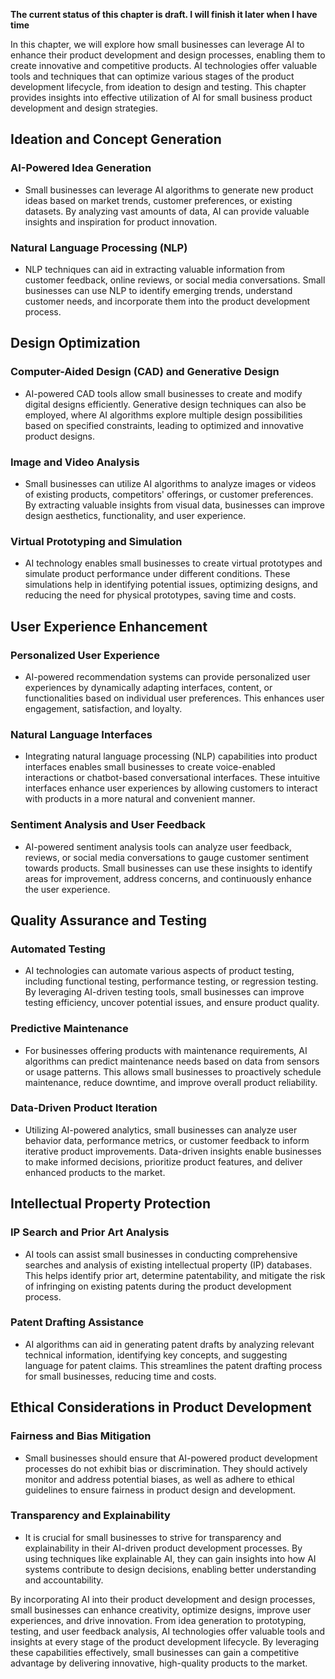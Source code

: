 **The current status of this chapter is draft. I will finish it later when I have time**

In this chapter, we will explore how small businesses can leverage AI to enhance their product development and design processes, enabling them to create innovative and competitive products. AI technologies offer valuable tools and techniques that can optimize various stages of the product development lifecycle, from ideation to design and testing. This chapter provides insights into effective utilization of AI for small business product development and design strategies.

Ideation and Concept Generation
-------------------------------

### AI-Powered Idea Generation

* Small businesses can leverage AI algorithms to generate new product ideas based on market trends, customer preferences, or existing datasets. By analyzing vast amounts of data, AI can provide valuable insights and inspiration for product innovation.

### Natural Language Processing (NLP)

* NLP techniques can aid in extracting valuable information from customer feedback, online reviews, or social media conversations. Small businesses can use NLP to identify emerging trends, understand customer needs, and incorporate them into the product development process.

Design Optimization
-------------------

### Computer-Aided Design (CAD) and Generative Design

* AI-powered CAD tools allow small businesses to create and modify digital designs efficiently. Generative design techniques can also be employed, where AI algorithms explore multiple design possibilities based on specified constraints, leading to optimized and innovative product designs.

### Image and Video Analysis

* Small businesses can utilize AI algorithms to analyze images or videos of existing products, competitors' offerings, or customer preferences. By extracting valuable insights from visual data, businesses can improve design aesthetics, functionality, and user experience.

### Virtual Prototyping and Simulation

* AI technology enables small businesses to create virtual prototypes and simulate product performance under different conditions. These simulations help in identifying potential issues, optimizing designs, and reducing the need for physical prototypes, saving time and costs.

User Experience Enhancement
---------------------------

### Personalized User Experience

* AI-powered recommendation systems can provide personalized user experiences by dynamically adapting interfaces, content, or functionalities based on individual user preferences. This enhances user engagement, satisfaction, and loyalty.

### Natural Language Interfaces

* Integrating natural language processing (NLP) capabilities into product interfaces enables small businesses to create voice-enabled interactions or chatbot-based conversational interfaces. These intuitive interfaces enhance user experiences by allowing customers to interact with products in a more natural and convenient manner.

### Sentiment Analysis and User Feedback

* AI-powered sentiment analysis tools can analyze user feedback, reviews, or social media conversations to gauge customer sentiment towards products. Small businesses can use these insights to identify areas for improvement, address concerns, and continuously enhance the user experience.

Quality Assurance and Testing
-----------------------------

### Automated Testing

* AI technologies can automate various aspects of product testing, including functional testing, performance testing, or regression testing. By leveraging AI-driven testing tools, small businesses can improve testing efficiency, uncover potential issues, and ensure product quality.

### Predictive Maintenance

* For businesses offering products with maintenance requirements, AI algorithms can predict maintenance needs based on data from sensors or usage patterns. This allows small businesses to proactively schedule maintenance, reduce downtime, and improve overall product reliability.

### Data-Driven Product Iteration

* Utilizing AI-powered analytics, small businesses can analyze user behavior data, performance metrics, or customer feedback to inform iterative product improvements. Data-driven insights enable businesses to make informed decisions, prioritize product features, and deliver enhanced products to the market.

Intellectual Property Protection
--------------------------------

### IP Search and Prior Art Analysis

* AI tools can assist small businesses in conducting comprehensive searches and analysis of existing intellectual property (IP) databases. This helps identify prior art, determine patentability, and mitigate the risk of infringing on existing patents during the product development process.

### Patent Drafting Assistance

* AI algorithms can aid in generating patent drafts by analyzing relevant technical information, identifying key concepts, and suggesting language for patent claims. This streamlines the patent drafting process for small businesses, reducing time and costs.

Ethical Considerations in Product Development
---------------------------------------------

### Fairness and Bias Mitigation

* Small businesses should ensure that AI-powered product development processes do not exhibit bias or discrimination. They should actively monitor and address potential biases, as well as adhere to ethical guidelines to ensure fairness in product design and development.

### Transparency and Explainability

* It is crucial for small businesses to strive for transparency and explainability in their AI-driven product development processes. By using techniques like explainable AI, they can gain insights into how AI systems contribute to design decisions, enabling better understanding and accountability.

By incorporating AI into their product development and design processes, small businesses can enhance creativity, optimize designs, improve user experiences, and drive innovation. From idea generation to prototyping, testing, and user feedback analysis, AI technologies offer valuable tools and insights at every stage of the product development lifecycle. By leveraging these capabilities effectively, small businesses can gain a competitive advantage by delivering innovative, high-quality products to the market.
